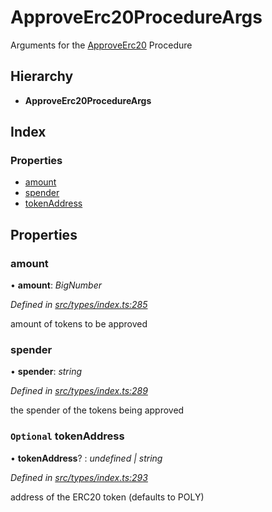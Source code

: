 # ApproveErc20ProcedureArgs

Arguments for the [ApproveErc20](../enums/_types_index_.proceduretype.md#approveerc20) Procedure

## Hierarchy

* **ApproveErc20ProcedureArgs**

## Index

### Properties

* [amount](_types_index_.approveerc20procedureargs.md#amount)
* [spender](_types_index_.approveerc20procedureargs.md#spender)
* [tokenAddress](_types_index_.approveerc20procedureargs.md#optional-tokenaddress)

## Properties

### amount

• **amount**: _BigNumber_

_Defined in_ [_src/types/index.ts:285_](https://github.com/PolymathNetwork/polymath-sdk/blob/e8bbc1e/src/types/index.ts#L285)

amount of tokens to be approved

### spender

• **spender**: _string_

_Defined in_ [_src/types/index.ts:289_](https://github.com/PolymathNetwork/polymath-sdk/blob/e8bbc1e/src/types/index.ts#L289)

the spender of the tokens being approved

### `Optional` tokenAddress

• **tokenAddress**? : _undefined \| string_

_Defined in_ [_src/types/index.ts:293_](https://github.com/PolymathNetwork/polymath-sdk/blob/e8bbc1e/src/types/index.ts#L293)

address of the ERC20 token \(defaults to POLY\)

